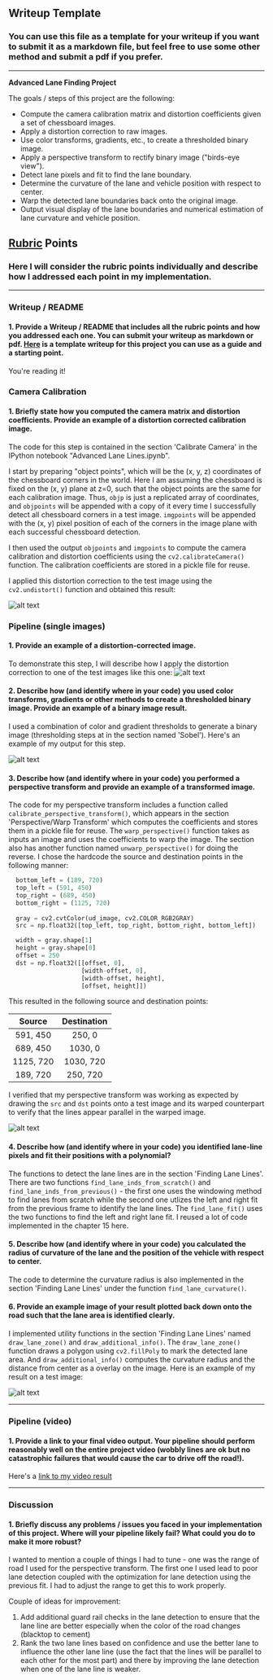 ## Writeup Template

### You can use this file as a template for your writeup if you want to submit it as a markdown file, but feel free to use some other method and submit a pdf if you prefer.

---

**Advanced Lane Finding Project**

The goals / steps of this project are the following:

* Compute the camera calibration matrix and distortion coefficients given a set of chessboard images.
* Apply a distortion correction to raw images.
* Use color transforms, gradients, etc., to create a thresholded binary image.
* Apply a perspective transform to rectify binary image ("birds-eye view").
* Detect lane pixels and fit to find the lane boundary.
* Determine the curvature of the lane and vehicle position with respect to center.
* Warp the detected lane boundaries back onto the original image.
* Output visual display of the lane boundaries and numerical estimation of lane curvature and vehicle position.

[//]: # (Image References)

[image1]: ./output_images/undistorted_output.png "Road Undistorted"
[image3]: ./output_images/sobel_output.png "Binary Example"
[image4]: ./output_images/warp_output.png "Warp Example"
[image5]: ./examples/color_fit_lines.jpg "Fit Visual"
[image6]: ./output_images/lane_overlay_output.png "Output"
[video1]: ./project_video.mp4 "Video"

## [Rubric](https://review.udacity.com/#!/rubrics/571/view) Points

### Here I will consider the rubric points individually and describe how I addressed each point in my implementation.  

---

### Writeup / README

#### 1. Provide a Writeup / README that includes all the rubric points and how you addressed each one.  You can submit your writeup as markdown or pdf.  [Here](https://github.com/udacity/CarND-Advanced-Lane-Lines/blob/master/writeup_template.md) is a template writeup for this project you can use as a guide and a starting point.  

You're reading it!

### Camera Calibration

#### 1. Briefly state how you computed the camera matrix and distortion coefficients. Provide an example of a distortion corrected calibration image.

The code for this step is contained in the section 'Calibrate Camera' in the IPython notebook "Advanced Lane Lines.ipynb".  

I start by preparing "object points", which will be the (x, y, z) coordinates of the chessboard corners in the world. Here I am assuming the chessboard is fixed on the (x, y) plane at z=0, such that the object points are the same for each calibration image.  Thus, `objp` is just a replicated array of coordinates, and `objpoints` will be appended with a copy of it every time I successfully detect all chessboard corners in a test image.  `imgpoints` will be appended with the (x, y) pixel position of each of the corners in the image plane with each successful chessboard detection.  

I then used the output `objpoints` and `imgpoints` to compute the camera calibration and distortion coefficients using the `cv2.calibrateCamera()` function. The calibration coefficients are stored in a pickle file for reuse.

I applied this distortion correction to the test image using the `cv2.undistort()` function and obtained this result: 

![alt text][image1]

### Pipeline (single images)

#### 1. Provide an example of a distortion-corrected image.

To demonstrate this step, I will describe how I apply the distortion correction to one of the test images like this one:
![alt text][image1]

#### 2. Describe how (and identify where in your code) you used color transforms, gradients or other methods to create a thresholded binary image.  Provide an example of a binary image result.

I used a combination of color and gradient thresholds to generate a binary image (thresholding steps at in the section named 'Sobel').  Here's an example of my output for this step.

![alt text][image3]

#### 3. Describe how (and identify where in your code) you performed a perspective transform and provide an example of a transformed image.

The code for my perspective transform includes a function called `calibrate_perspective_transform()`, which appears in the section 'Perspective/Warp Transform' which computes the coefficients and stores them in a pickle file for reuse. The `warp_perspective()` function takes as inputs an image and uses the coefficients to warp the image. The section also has another function named `unwarp_perspective()` for doing the reverse. I chose the hardcode the source and destination points in the following manner:

```python
  bottom_left = (189, 720)
  top_left = (591, 450)
  top_right = (689, 450)
  bottom_right = (1125, 720)
  
  gray = cv2.cvtColor(ud_image, cv2.COLOR_RGB2GRAY)
  src = np.float32([top_left, top_right, bottom_right, bottom_left])

  width = gray.shape[1]
  height = gray.shape[0]
  offset = 250
  dst = np.float32([[offset, 0],
                    [width-offset, 0],
                    [width-offset, height],
                    [offset, height]])
```

This resulted in the following source and destination points:

| Source        | Destination   | 
|:-------------:|:-------------:| 
| 591, 450      | 250, 0        | 
| 689, 450      | 1030, 0       |
| 1125, 720     | 1030, 720     |
| 189, 720      | 250, 720      |

I verified that my perspective transform was working as expected by drawing the `src` and `dst` points onto a test image and its warped counterpart to verify that the lines appear parallel in the warped image.

![alt text][image4]

#### 4. Describe how (and identify where in your code) you identified lane-line pixels and fit their positions with a polynomial?

The functions to detect the lane lines are in the section 'Finding Lane Lines'. There are two functions `find_lane_inds_from_scratch()` and `find_lane_inds_from_previous()` - the first one uses the windowing method to find lanes from scratch while the second one utlizes the left and right fit from the previous frame to identify the lane lines. The `find_lane_fit()` uses the two functions to find the left and right lane fit. I reused a lot of code implemented in the chapter 15 here.

#### 5. Describe how (and identify where in your code) you calculated the radius of curvature of the lane and the position of the vehicle with respect to center.

The code to determine the curvature radius is also implemented in the section 'Finding Lane Lines' under the function `find_lane_curvature()`. 

#### 6. Provide an example image of your result plotted back down onto the road such that the lane area is identified clearly.

I implemented utility functions in the section 'Finding Lane Lines' named `draw_lane_zone()` and `draw_additional_info()`. The `draw_lane_zone()` function draws a polygon using `cv2.fillPoly` to mark the detected lane area. And `draw_additional_info()` computes the curvature radius and the distance from center as a overlay on the image. Here is an example of my result on a test image:

![alt text][image6]

---

### Pipeline (video)

#### 1. Provide a link to your final video output.  Your pipeline should perform reasonably well on the entire project video (wobbly lines are ok but no catastrophic failures that would cause the car to drive off the road!).

Here's a [link to my video result](./project_video_processed.mp4)

---

### Discussion

#### 1. Briefly discuss any problems / issues you faced in your implementation of this project.  Where will your pipeline likely fail?  What could you do to make it more robust?

I wanted to mention a couple of things I had to tune - one was the range of road I used for the perspective transform. The first one I used lead to poor lane detection coupled with the optimization for lane detection using the previous fit. I had to adjust the range to get this to work properly.

Couple of ideas for improvement:
1. Add additional guard rail checks in the lane detection to ensure that the lane line are better especially when the color of the road changes (blacktop to cement)
2. Rank the two lane lines based on confidence and use the better lane to influence the other lane line (use the fact that the lines will be parallel to each other for the most part) and there by improving the lane detection when one of the lane line is weaker.
